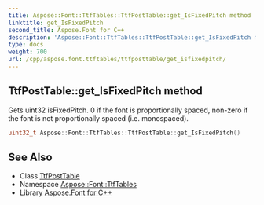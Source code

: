 ```yaml
---
title: Aspose::Font::TtfTables::TtfPostTable::get_IsFixedPitch method
linktitle: get_IsFixedPitch
second_title: Aspose.Font for C++
description: 'Aspose::Font::TtfTables::TtfPostTable::get_IsFixedPitch method. Gets uint32 isFixedPitch. 0 if the font is proportionally spaced, non-zero if the font is not proportionally spaced (i.e. monospaced) in C++.'
type: docs
weight: 700
url: /cpp/aspose.font.ttftables/ttfposttable/get_isfixedpitch/
---
```

## TtfPostTable::get_IsFixedPitch method


Gets uint32 isFixedPitch. 0 if the font is proportionally spaced, non-zero if the font is not proportionally spaced (i.e. monospaced).

```cpp
uint32_t Aspose::Font::TtfTables::TtfPostTable::get_IsFixedPitch()
```

## See Also

* Class [TtfPostTable](../)
* Namespace [Aspose::Font::TtfTables](../../)
* Library [Aspose.Font for C++](../../../)
